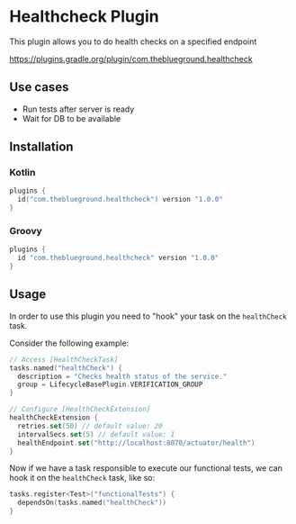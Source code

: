 # Healthcheck Plugin

This plugin allows you to do health checks on a specified endpoint

https://plugins.gradle.org/plugin/com.theblueground.healthcheck

## Use cases
* Run tests after server is ready
* Wait for DB to be available

## Installation

### Kotlin

```kotlin
plugins {
  id("com.theblueground.healthcheck") version "1.0.0"
}
```

### Groovy

```groovy
plugins {
  id "com.theblueground.healthcheck" version "1.0.0"
}
```

## Usage

In order to use this plugin you need to "hook" your task on the `healthCheck` task.

Consider the following example:

```kotlin
// Access [HealthCheckTask]
tasks.named("healthCheck") {
  description = "Checks health status of the service."
  group = LifecycleBasePlugin.VERIFICATION_GROUP
}

// Configure [HealthCheckExtension]
healthCheckExtension {
  retries.set(50) // default value: 20
  intervalSecs.set(5) // default value: 1
  healthEndpoint.set("http://localhost:8070/actuator/health")
}
```

Now if we have a task responsible to execute our functional tests, we can hook it on the 
`healthCheck` task, like so:

```kotlin
tasks.register<Test>("functionalTests") {
  dependsOn(tasks.named("healthCheck"))
}
```
